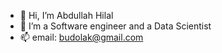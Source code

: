 - 👋 Hi, I’m Abdullah Hilal
- 👀 I’m a Software engineer and a Data Scientist
- 📫 email: budolak@gmail.com

